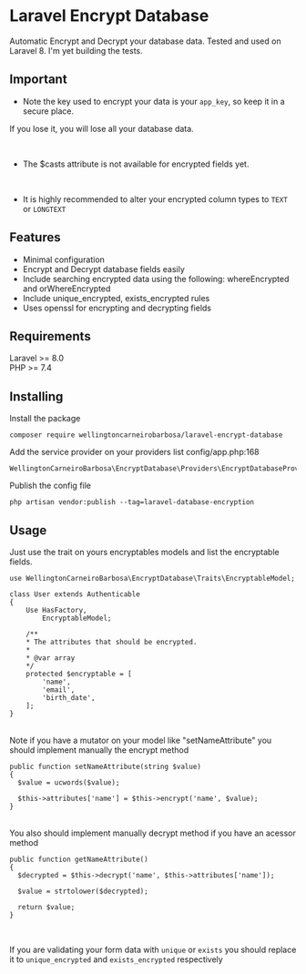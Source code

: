 # Laravel Encrypt Database
Automatic Encrypt and Decrypt your database data. Tested and used on Laravel 8. I'm yet building the tests.

## Important
- Note the key used to encrypt your data is your `app_key`, so keep it in a secure place.

If you lose it, you will lose all your database data.

<br>

- The $casts attribute is not available for encrypted fields yet.

<br>

- It is highly recommended to alter your encrypted column types to `TEXT` or `LONGTEXT`

## Features
- Minimal configuration
- Encrypt and Decrypt database fields easily
- Include searching encrypted data using the following: whereEncrypted and orWhereEncrypted
- Include unique_encrypted, exists_encrypted rules 
- Uses openssl for encrypting and decrypting fields

## Requirements
Laravel >= 8.0
<br>
PHP >= 7.4

## Installing

Install the package
```
composer require wellingtoncarneirobarbosa/laravel-encrypt-database
```

Add the service provider on your providers list config/app.php:168
```
WellingtonCarneiroBarbosa\EncryptDatabase\Providers\EncryptDatabaseProvider::class,
```

Publish the config file
```
php artisan vendor:publish --tag=laravel-database-encryption
```

## Usage

Just use the trait on yours encryptables models and list the encryptable fields.
```
use WellingtonCarneiroBarbosa\EncryptDatabase\Traits\EncryptableModel;

class User extends Authenticable
{
    Use HasFactory,
        EncryptableModel;
        
    /**
    * The attributes that should be encrypted.
    *
    * @var array
    */
    protected $encryptable = [
        'name',
        'email',
        'birth_date',
    ];
}
```

<br>
Note if you have a mutator on your model like "setNameAttribute" you should implement manually the encrypt method

```
public function setNameAttribute(string $value)
{
  $value = ucwords($value);
  
  $this->attributes['name'] = $this->encrypt('name', $value);
}
```

<br>
You also should implement manually decrypt method if you have an acessor method

```
public function getNameAttribute()
{
  $decrypted = $this->decrypt('name', $this->attributes['name']);

  $value = strtolower($decrypted);
  
  return $value;
}
```
<br>

If you are validating your form data with `unique` or `exists` you should replace it to `unique_encrypted` and `exists_encrypted` respectively
